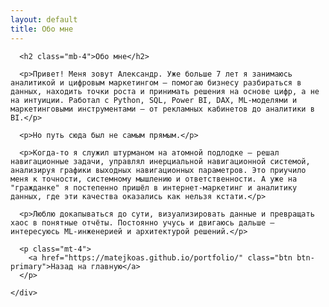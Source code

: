 ```yaml
---
layout: default
title: Обо мне
---
```


<div class="container mt-4">
  <div class="row justify-content-center">
    <div class="col-lg-8">

      <h2 class="mb-4">Обо мне</h2>

      <p>Привет! Меня зовут Александр. Уже больше 7 лет я занимаюсь аналитикой и цифровым маркетингом — помогаю бизнесу разбираться в данных, находить точки роста и принимать решения на основе цифр, а не на интуиции. Работал с Python, SQL, Power BI, DAX, ML-моделями и маркетинговыми инструментами — от рекламных кабинетов до аналитики в BI.</p>

      <p>Но путь сюда был не самым прямым.</p>

      <p>Когда-то я служил штурманом на атомной подлодке — решал навигационные задачи, управлял инерциальной навигационной системой, анализируя графики выходных навигационных параметров. Это приучило меня к точности, системному мышлению и ответственности. А уже на "гражданке" я постепенно пришёл в интернет-маркетинг и аналитику данных, где эти качества оказались как нельзя кстати.</p>

      <p>Люблю докапываться до сути, визуализировать данные и превращать хаос в понятные отчёты. Постоянно учусь и двигаюсь дальше — интересуюсь ML-инженерией и архитектурой решений.</p>

      <p class="mt-4">
        <a href="https://matejkoas.github.io/portfolio/" class="btn btn-primary">Назад на главную</a>
      </p>

    </div>
  </div>
</div>
